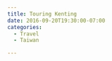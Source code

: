 ```yaml
---
title: Touring Kenting
date: 2016-09-20T19:30:00-07:00
categories:
  - Travel
  - Taiwan

---
```




<!--more-->
